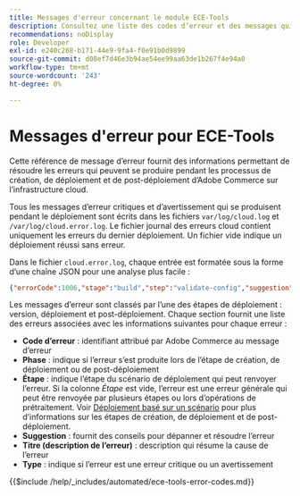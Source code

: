 ```yaml
---
title: Messages d'erreur concernant le module ECE-Tools
description: Consultez une liste des codes d’erreur et des messages qui peuvent se produire pendant les processus de création, de déploiement et de post-déploiement d’Adobe Commerce sur l’infrastructure cloud.
recommendations: noDisplay
role: Developer
exl-id: e240c268-b171-44e9-9fa4-f0e91b0d9899
source-git-commit: d08ef7d46e3b94ae54ee99aa63de1b267f4e94a0
workflow-type: tm+mt
source-wordcount: '243'
ht-degree: 0%

---
```


# Messages d&#39;erreur pour ECE-Tools

Cette référence de message d’erreur fournit des informations permettant de résoudre les erreurs qui peuvent se produire pendant les processus de création, de déploiement et de post-déploiement d’Adobe Commerce sur l’infrastructure cloud.

Tous les messages d’erreur critiques et d’avertissement qui se produisent pendant le déploiement sont écrits dans les fichiers `var/log/cloud.log` et `/var/log/cloud.error.log`. Le fichier journal des erreurs cloud contient uniquement les erreurs du dernier déploiement. Un fichier vide indique un déploiement réussi sans erreur.

Dans le fichier `cloud.error.log`, chaque entrée est formatée sous la forme d’une chaîne JSON pour une analyse plus facile :

```json
{"errorCode":1006,"stage":"build","step":"validate-config","suggestion":"No stores/website/locales found in config.php\n  To speed up the deploy process do the following:\n  1. Using SSH, log in to your Magento Cloud account\n  2. Run \"php ./vendor/bin/ece-tools config:dump\"\n  3. Using SCP, copy the app/etc/config.php file to your local repository\n  4. Add, commit, and push your changes to the app/etc/config.php file","title":"The configured state is not ideal","type":"warning"}
```

Les messages d’erreur sont classés par l’une des étapes de déploiement : version, déploiement et post-déploiement. Chaque section fournit une liste des erreurs associées avec les informations suivantes pour chaque erreur :

- **Code d’erreur** : identifiant attribué par Adobe Commerce au message d’erreur
- **Phase** : indique si l’erreur s’est produite lors de l’étape de création, de déploiement ou de post-déploiement
- **Étape** : indique l’étape du scénario de déploiement qui peut renvoyer l’erreur. Si la colonne _Étape_ est vide, l’erreur est une erreur générale qui peut être renvoyée par plusieurs étapes ou lors d’opérations de prétraitement. Voir [Déploiement basé sur un scénario](../deploy/scenario-based.md) pour plus d’informations sur les étapes de création, de déploiement et de post-déploiement.
- **Suggestion** : fournit des conseils pour dépanner et résoudre l’erreur
- **Titre (description de l’erreur)** : description qui résume la cause de l’erreur
- **Type** : indique si l’erreur est une erreur critique ou un avertissement

{{$include /help/_includes/automated/ece-tools-error-codes.md}}

<!-- Last updated from includes: 2025-05-28 21:01:41 -->
